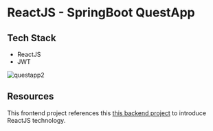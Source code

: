 # ReactJS - SpringBoot QuestApp 

## Tech Stack
- ReactJS
- JWT


![questapp2](https://user-images.githubusercontent.com/17224549/198830078-2723f0d2-3f3a-4591-860f-1194cb6a508d.gif)

## Resources
This frontend project references this  [this backend project](https://github.com/rdilruba/questapp) to introduce ReactJS technology.



```

